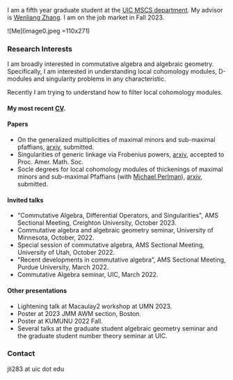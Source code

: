 I am a fifth year graduate student at the [UIC MSCS department](https://mscs.uic.edu/). My advisor is [Wenliang Zhang](https://wlzhang.people.uic.edu/). I am on the job market in Fall 2023.

![Me](image0.jpeg =110x271)

### Research Interests
I am broadly interested in commutative algebra and algebraic geometry. Specifically, I am interested in understanding local cohomology modules, D-modules and singularity problems in any characteristic. 

Recently I am trying to understand how to filter local cohomology modules.

#### My most recent [CV](cv.pdf).

#### Papers

  - On the generalized multiplicities of maximal minors and sub-maximal pfaffians, [arxiv](https://arxiv.org/abs/2205.09657), submitted.
  - Singularities of generic linkage via Frobenius powers, [arxiv](https://arxiv.org/abs/2207.06380), accepted to Proc. Amer. Math. Soc.
  - Socle degrees for local cohomology modules of thickenings of maximal minors and sub-maximal Pfaffians (with [Michael Perlman](https://sites.google.com/view/michaelperlman/home?authuser=0)), [arxiv](https://arxiv.org/abs/2212.06899), submitted.
      
#### Invited talks
  - "Commutative Algebra, Differential Operators, and Singularities", AMS Sectional Meeting, Creighton University, October 2023.
  - Commutative algebra and algebraic geometry seminar, University of Minnesota, October, 2022.
  - Special session of commutative algebra, AMS Sectional Meeting, University of Utah, October 2022.
  - "Recent developments in commutative algebra”, AMS Sectional Meeting, Purdue University, March 2022.
  - Commutative Algebra seminar, UIC, March 2022.

#### Other presentations
- Lightening talk at Macaulay2 workshop at UMN 2023.
- Poster at 2023 JMM AWM section, Boston.
- Poster at KUMUNU 2022 Fall.
- Several talks at the graduate student algebraic geometry seminar and the graduate student number theory seminar at UIC.
  
  
### Contact
jli283 at uic dot edu

